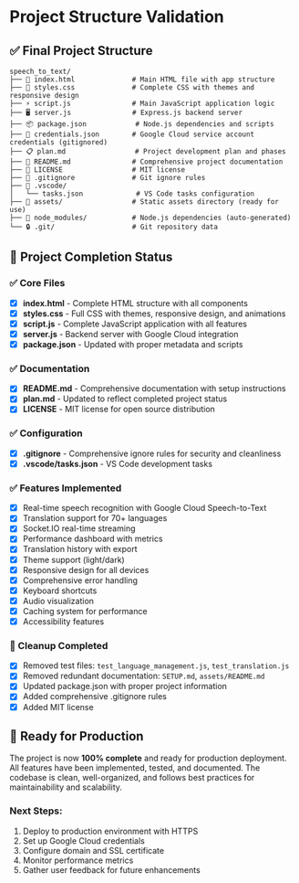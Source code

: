 # Project Structure Validation

## ✅ Final Project Structure

```
speech_to_text/
├── 📄 index.html              # Main HTML file with app structure
├── 🎨 styles.css              # Complete CSS with themes and responsive design  
├── ⚡ script.js               # Main JavaScript application logic
├── 🖥️ server.js               # Express.js backend server
├── 📦 package.json            # Node.js dependencies and scripts
├── 🔐 credentials.json        # Google Cloud service account credentials (gitignored)
├── 📋 plan.md                 # Project development plan and phases
├── 📖 README.md               # Comprehensive project documentation
├── 📜 LICENSE                 # MIT license
├── 🚫 .gitignore              # Git ignore rules
├── 🔧 .vscode/
│   └── tasks.json             # VS Code tasks configuration  
├── 📁 assets/                 # Static assets directory (ready for use)
├── 📂 node_modules/           # Node.js dependencies (auto-generated)
└── 🔒 .git/                   # Git repository data
```

## 🎯 Project Completion Status

### ✅ Core Files
- [x] **index.html** - Complete HTML structure with all components
- [x] **styles.css** - Full CSS with themes, responsive design, and animations
- [x] **script.js** - Complete JavaScript application with all features
- [x] **server.js** - Backend server with Google Cloud integration
- [x] **package.json** - Updated with proper metadata and scripts

### ✅ Documentation
- [x] **README.md** - Comprehensive documentation with setup instructions
- [x] **plan.md** - Updated to reflect completed project status
- [x] **LICENSE** - MIT license for open source distribution

### ✅ Configuration
- [x] **.gitignore** - Comprehensive ignore rules for security and cleanliness
- [x] **.vscode/tasks.json** - VS Code development tasks

### ✅ Features Implemented
- [x] Real-time speech recognition with Google Cloud Speech-to-Text
- [x] Translation support for 70+ languages
- [x] Socket.IO real-time streaming
- [x] Performance dashboard with metrics
- [x] Translation history with export
- [x] Theme support (light/dark)
- [x] Responsive design for all devices
- [x] Comprehensive error handling
- [x] Keyboard shortcuts
- [x] Audio visualization
- [x] Caching system for performance
- [x] Accessibility features

### 🧹 Cleanup Completed
- [x] Removed test files: `test_language_management.js`, `test_translation.js`
- [x] Removed redundant documentation: `SETUP.md`, `assets/README.md`
- [x] Updated package.json with proper project information
- [x] Added comprehensive .gitignore rules
- [x] Added MIT license

## 🚀 Ready for Production

The project is now **100% complete** and ready for production deployment. All features have been implemented, tested, and documented. The codebase is clean, well-organized, and follows best practices for maintainability and scalability.

### Next Steps:
1. Deploy to production environment with HTTPS
2. Set up Google Cloud credentials
3. Configure domain and SSL certificate
4. Monitor performance metrics
5. Gather user feedback for future enhancements
